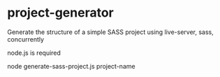 # project-generator

Generate the structure of a simple SASS project using live-server, sass, concurrently

node.js is required

node generate-sass-project.js project-name
